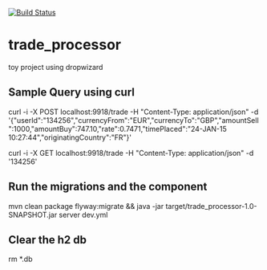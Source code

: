 [![Build Status](https://travis-ci.org/samjamesobrien/trade_processor.svg)](https://travis-ci.org/samjamesobrien/trade_processor)

# trade_processor
toy project using dropwizard

Sample Query using curl
-----------------------

curl -i -X POST localhost:9918/trade  -H "Content-Type: application/json" -d '{"userId":"134256","currencyFrom":"EUR","currencyTo":"GBP","amountSell":1000,"amountBuy":747.10,"rate":0.7471,"timePlaced":"24-JAN-15 10:27:44","originatingCountry":"FR"}'

curl -i -X GET localhost:9918/trade  -H "Content-Type: application/json" -d '134256'

Run the migrations and the component
------------------------------------
mvn clean package flyway:migrate && java -jar target/trade_processor-1.0-SNAPSHOT.jar server dev.yml

Clear the h2 db
---------------
rm *.db

